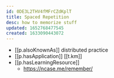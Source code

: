 ```yaml
---
id: 0DE3L2THV4fMFrCZdKplT
title: Spaced Repetition
desc: how to memorize stuff
updated: 1652768477545
created: 1633090443072
---
```




- [[p.alsoKnownAs]] distributed practice
- [[p.hasApplication]] [[t.km]] 
- [[p.hasLearningResource]] 
  - https://ncase.me/remember/
